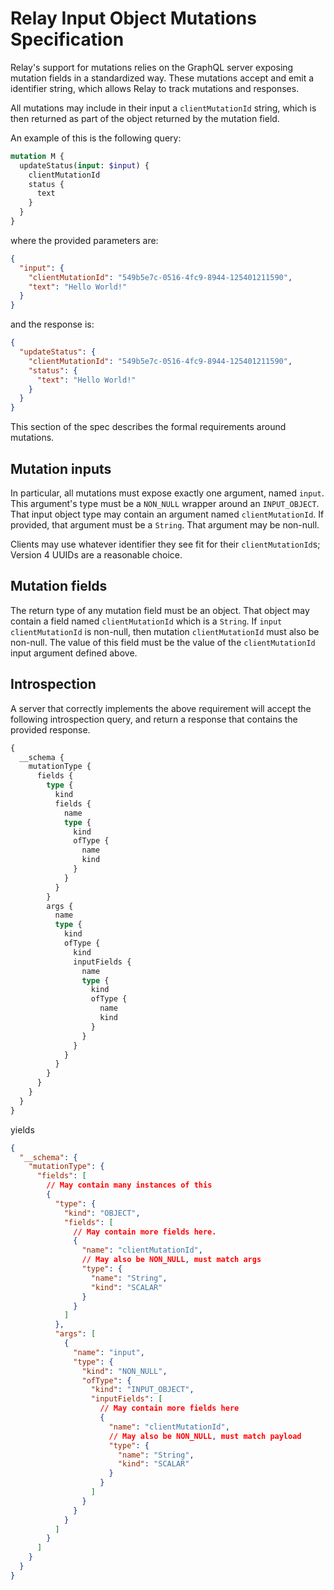 # Relay Input Object Mutations Specification

Relay's support for mutations relies on the GraphQL server exposing
mutation fields in a standardized way. These mutations accept and emit a
identifier string, which allows Relay to track mutations and responses.

All mutations may include in their input a `clientMutationId` string, which is
then returned as part of the object returned by the mutation field.

An example of this is the following query:

```graphql
mutation M {
  updateStatus(input: $input) {
    clientMutationId
    status {
      text
    }
  }
}
```

where the provided parameters are:

```json
{
  "input": {
    "clientMutationId": "549b5e7c-0516-4fc9-8944-125401211590",
    "text": "Hello World!"
  }
}
```

and the response is:

```json
{
  "updateStatus": {
    "clientMutationId": "549b5e7c-0516-4fc9-8944-125401211590",
    "status": {
      "text": "Hello World!"
    }
  }
}
```

This section of the spec describes the formal requirements around mutations.

## Mutation inputs

In particular, all mutations must expose exactly one argument, named `input`.
This argument's type must be a `NON_NULL` wrapper around an `INPUT_OBJECT`. That
input object type may contain an argument named `clientMutationId`. If provided,
that argument must be a `String`. That argument may be non-null.

Clients may use whatever identifier they see fit for their `clientMutationId`s;
Version 4 UUIDs are a reasonable choice.

## Mutation fields

The return type of any mutation field must be an object. That object may
contain a field named `clientMutationId` which is a `String`. If `input`
`clientMutationId` is non-null, then mutation `clientMutationId` must also be
non-null. The value of this field must be the value of the `clientMutationId`
input argument defined above.

## Introspection

A server that correctly implements the above requirement will accept the
following introspection query, and return a response that contains the
provided response.

```graphql
{
  __schema {
    mutationType {
      fields {
        type {
          kind
          fields {
            name
            type {
              kind
              ofType {
                name
                kind
              }
            }
          }
        }
        args {
          name
          type {
            kind
            ofType {
              kind
              inputFields {
                name
                type {
                  kind
                  ofType {
                    name
                    kind
                  }
                }
              }
            }
          }
        }
      }
    }
  }
}
```

yields

```json
{
  "__schema": {
    "mutationType": {
      "fields": [
        // May contain many instances of this
        {
          "type": {
            "kind": "OBJECT",
            "fields": [
              // May contain more fields here.
              {
                "name": "clientMutationId",
                // May also be NON_NULL, must match args
                "type": {
                  "name": "String",
                  "kind": "SCALAR"
                }
              }
            ]
          },
          "args": [
            {
              "name": "input",
              "type": {
                "kind": "NON_NULL",
                "ofType": {
                  "kind": "INPUT_OBJECT",
                  "inputFields": [
                    // May contain more fields here
                    {
                      "name": "clientMutationId",
                      // May also be NON_NULL, must match payload
                      "type": {
                        "name": "String",
                        "kind": "SCALAR"
                      }
                    }
                  ]
                }
              }
            }
          ]
        }
      ]
    }
  }
}
```
